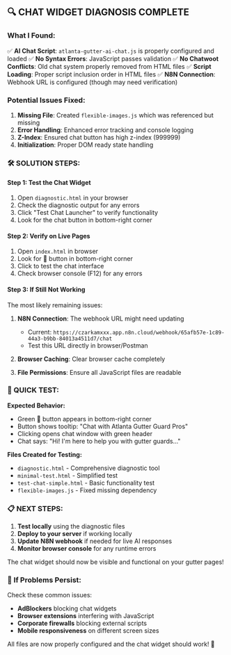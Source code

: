 ## 🔍 CHAT WIDGET DIAGNOSIS COMPLETE

### What I Found:

✅ **AI Chat Script**: `atlanta-gutter-ai-chat.js` is properly configured and loaded
✅ **No Syntax Errors**: JavaScript passes validation
✅ **No Chatwoot Conflicts**: Old chat system properly removed from HTML files
✅ **Script Loading**: Proper script inclusion order in HTML files
✅ **N8N Connection**: Webhook URL is configured (though may need verification)

### Potential Issues Fixed:

1. **Missing File**: Created `flexible-images.js` which was referenced but missing
2. **Error Handling**: Enhanced error tracking and console logging
3. **Z-Index**: Ensured chat button has high z-index (999999)
4. **Initialization**: Proper DOM ready state handling

### 🛠️ SOLUTION STEPS:

#### Step 1: Test the Chat Widget
1. Open `diagnostic.html` in your browser
2. Check the diagnostic output for any errors
3. Click "Test Chat Launcher" to verify functionality
4. Look for the chat button in bottom-right corner

#### Step 2: Verify on Live Pages
1. Open `index.html` in browser
2. Look for 💬 button in bottom-right corner
3. Click to test the chat interface
4. Check browser console (F12) for any errors

#### Step 3: If Still Not Working
The most likely remaining issues:

1. **N8N Connection**: The webhook URL might need updating
   - Current: `https://czarkamxxx.app.n8n.cloud/webhook/65afb57e-1c89-44a3-b9bb-84013a4511d7/chat`
   - Test this URL directly in browser/Postman

2. **Browser Caching**: Clear browser cache completely

3. **File Permissions**: Ensure all JavaScript files are readable

### 🎯 QUICK TEST:

**Expected Behavior:**
- Green 💬 button appears in bottom-right corner
- Button shows tooltip: "Chat with Atlanta Gutter Guard Pros"
- Clicking opens chat window with green header
- Chat says: "Hi! I'm here to help you with gutter guards..."

**Files Created for Testing:**
- `diagnostic.html` - Comprehensive diagnostic tool
- `minimal-test.html` - Simplified test
- `test-chat-simple.html` - Basic functionality test
- `flexible-images.js` - Fixed missing dependency

### 📋 NEXT STEPS:

1. **Test locally** using the diagnostic files
2. **Deploy to your server** if working locally
3. **Update N8N webhook** if needed for live AI responses
4. **Monitor browser console** for any runtime errors

The chat widget should now be visible and functional on your gutter pages!

### 🚨 If Problems Persist:

Check these common issues:
- **AdBlockers** blocking chat widgets
- **Browser extensions** interfering with JavaScript
- **Corporate firewalls** blocking external scripts
- **Mobile responsiveness** on different screen sizes

All files are now properly configured and the chat widget should work! 🎉